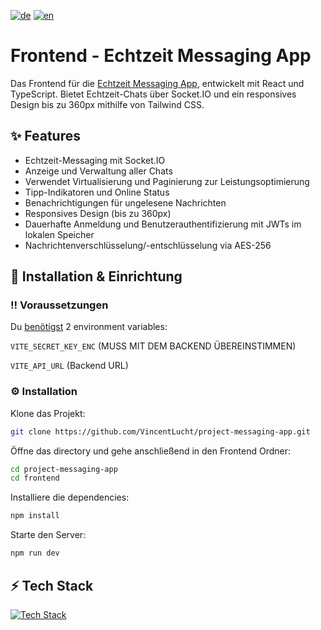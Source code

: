 [![de](https://img.shields.io/badge/lang-de-blue.svg)](README.md)
[![en](https://img.shields.io/badge/lang-en-red.svg)](README.en.md)

# Frontend - Echtzeit Messaging App
Das Frontend für die [Echtzeit Messaging App](https://github.com/VincentLucht/project-messaging-app), entwickelt mit React und TypeScript. Bietet Echtzeit-Chats über Socket.IO und ein responsives Design bis zu 360px mithilfe von Tailwind CSS.

## ✨ Features
- Echtzeit-Messaging mit Socket.IO
- Anzeige und Verwaltung aller Chats
- Verwendet Virtualisierung und Paginierung zur Leistungsoptimierung
- Tipp-Indikatoren und Online Status
- Benachrichtigungen für ungelesene Nachrichten
- Responsives Design (bis zu 360px)
- Dauerhafte Anmeldung und Benutzerauthentifizierung mit JWTs im lokalen Speicher
- Nachrichtenverschlüsselung/-entschlüsselung via AES-256

## 🧰 Installation & Einrichtung
### ‼️ Voraussetzungen
Du <u>benötigst</u> 2 environment variables:

`VITE_SECRET_KEY_ENC` (MUSS MIT DEM BACKEND ÜBEREINSTIMMEN)

`VITE_API_URL` (Backend URL)

### ⚙️ Installation
Klone das Projekt:
```bash
git clone https://github.com/VincentLucht/project-messaging-app.git
```

Öffne das directory und gehe anschließend in den Frontend Ordner:
```bash
cd project-messaging-app
cd frontend
```

Installiere die dependencies:
```bash
npm install
```

Starte den Server:
```bash
npm run dev
```

## ⚡️ Tech Stack
[![Tech Stack](https://skillicons.dev/icons?i=ts,react,tailwind,vite)](https://skillicons.dev)
